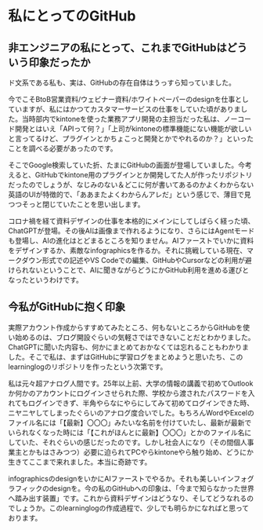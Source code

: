 # 私にとってのGitHub

## 非エンジニアの私にとって、これまでGitHubはどういう印象だったか

ド文系である私も、実は、GitHubの存在自体はうっすら知っていました。

今でこそBtoB営業資料/ウェビナー資料/ホワイトペーパーのdesignを仕事としていますが、私にはかつてカスタマーサービスの仕事をしていた頃がありました。当時部内でkintoneを使った業務アプリ開発の主担当だった私は、ノーコード開発とはいえ「APIって何？」「上司がkintoneの標準機能にない機能が欲しいと言ってるけど、プラグインとかちょこっと開発とかでやれるのか？」といったことを調べる必要があったのです。

そこでGoogle検索していた折、たまにGitHubの画面が登場していました。今考えると、GitHubでkintone用のプラグインとか開発してた人が作ったリポジトリだったのでしょうが、なじみのない＆どこに何が書いてあるのかよくわからない英語のUIが特徴的で、「ああまたよくわからんアレだ」という感じで、薄目で見つつそっと閉じていたことを思い出します。

コロナ禍を経て資料デザインの仕事を本格的にメインにしてしばらく経った頃、ChatGPTが登場。その後AIは画像まで作れるようになり、さらにはAgentモードも登場し、AIの進化はとどまるところを知りません。AIファーストでいかに資料をデザインするか、素敵なinfographicsを作るか。それに挑戦している現在、マークダウン形式での記述やVS Codeでの編集、GitHubやCursorなどの利用が避けられないということで、AIに聞きながらどうにかGitHub利用を進める運びとなったというわけです。

## 今私がGitHubに抱く印象

実際アカウント作成からすすめてみたところ、何もないところからGitHubを使い始めるのは、ブログ開設ぐらいの気軽さではできないことだとわかりました。ChatGPTに聞いた内容も、何かにまとめておかなくては忘れることもわかりました。そこで私は、まずはGitHubに学習ログをまとめようと思いたち、このlearninglogのリポジトリを作ったという次第です。

私は元々超アナログ人間です。25年以上前、大学の情報の講義で初めてOutlookか何かのアカウントにログインさせられた際、学校から渡されたパスワードを入れてもログインできず、半角やらなにやらにしてみて初めてログインできた時、ニヤニヤしてしまったぐらいのアナログ度合いでした。もちろんWordやExcelのファイル名には「【最新】〇〇〇」みたいな名前を付けていたし、最新が最新でいられなくなった時には「【これがほんとに最新】〇〇〇」とかのファイル名にしていた、それぐらいの感じだったのです。しかし社会人になり（その間個人事業主とかもはさみつつ）必要に迫られてPCやらkintoneやら触り始め、どうにか生きてここまで来れました。本当に奇跡です。

infographicsのdesignをいかにAIファーストでやるか。それも美しいインフォグラフィックのdesignを。今の私のGitHubへの印象は、「今まで知らなかった世界へ踏み出す装置」です。これから資料デザインはどうなり、そしてどうなれるのでしょうか。このlearninglogの作成過程で、少しでも明らかになればと思っております。
